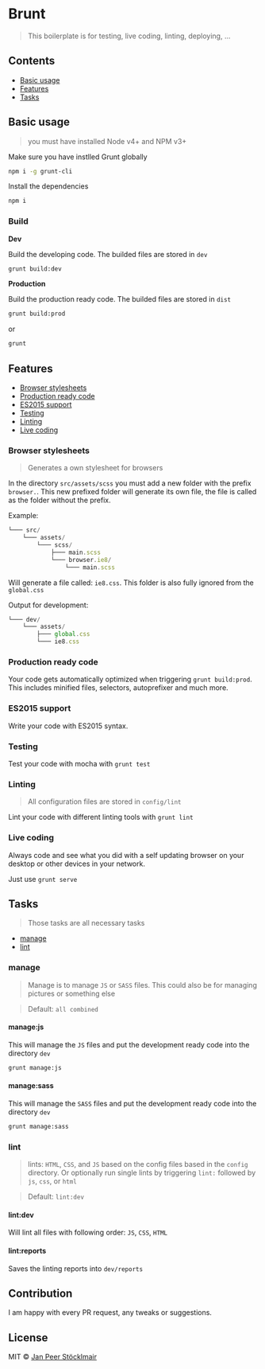 # Brunt
> This boilerplate is for testing, live coding, linting, deploying, ...

## Contents

- [Basic usage](#basic-usage)
- [Features](#features)
- [Tasks](#tasks)

## Basic usage

> you must have installed Node v4+ and NPM v3+

Make sure you have instlled Grunt globally

```sh
npm i -g grunt-cli
```

Install the dependencies

```sh
npm i
```

### Build

**Dev**

Build the developing code. The builded files are stored in `dev`

```sh
grunt build:dev
```

**Production**

Build the production ready code. The builded files are stored in `dist`

```sh
grunt build:prod
```

or

```sh
grunt
```

## Features

- [Browser stylesheets](#browser-stylesheets)
- [Production ready code](#production-ready-code)
- [ES2015 support](#es2015-support)
- [Testing](#testing)
- [Linting](#linting)
- [Live coding](#live-conding)

### Browser stylesheets

> Generates a own stylesheet for browsers

In the directory `src/assets/scss` you must add a new folder with the prefix `browser.`. This new prefixed folder will generate its own file, the file is called as the folder without the prefix.

Example:

```js
└─── src/
    └─── assets/
        └─── scss/
            ├─── main.scss
            └─── browser.ie8/
                └─── main.scss
```

Will generate a file called: `ie8.css`. This folder is also fully ignored from the `global.css`

Output for development:
```js
└─── dev/
    └─── assets/
        ├─── global.css
        └─── ie8.css
```

### Production ready code

Your code gets automatically optimized when triggering `grunt build:prod`. This includes minified files, selectors, autoprefixer and much more.

### ES2015 support

Write your code with ES2015 syntax.

### Testing

Test your code with mocha with `grunt test`

### Linting
> All configuration files are stored in `config/lint`

Lint your code with different linting tools with `grunt lint`

### Live coding

Always code and see what you did with a self updating browser on your desktop or other devices in your network.

Just use `grunt serve`


## Tasks

> Those tasks are all necessary tasks

- [manage](#manage)
- [lint](#lint)

### manage

> Manage is to manage `JS` or `SASS` files. This could also be for managing pictures or something else

> Default: `all combined`

#### manage:js

This will manage the `JS` files and put the development ready code into the directory `dev`

```sh
grunt manage:js
```

#### manage:sass

This will manage the `SASS` files and put the development ready code into the directory `dev`

```sh
grunt manage:sass
```

### lint

> lints: `HTML`, `CSS`, and `JS` based on the config files based in the `config` directory. Or optionally run single lints by triggering `lint:` followed by `js`, `css`, or `html`

> Default: `lint:dev`

#### lint:dev

Will lint all files with following order: `JS`, `CSS`, `HTML`

#### lint:reports

Saves the linting reports into `dev/reports`


## Contribution

I am happy with every PR request, any tweaks or suggestions.

## License

MIT © [Jan Peer Stöcklmair](https://www.jpeer.at)